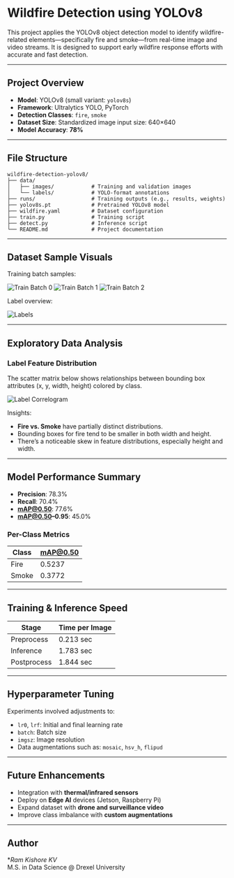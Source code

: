 # Wildfire Detection using YOLOv8

This project applies the YOLOv8 object detection model to identify wildfire-related elements—specifically fire and smoke—from real-time image and video streams. It is designed to support early wildfire response efforts with accurate and fast detection.

---

## Project Overview

- **Model**: YOLOv8 (small variant: `yolov8s`)
- **Framework**: Ultralytics YOLO, PyTorch
- **Detection Classes**: `fire`, `smoke`
- **Dataset Size**: Standardized image input size: 640×640
- **Model Accuracy**: **78%**

---

## File Structure

```
wildfire-detection-yolov8/
├── data/
│   ├── images/            # Training and validation images
│   └── labels/            # YOLO-format annotations
├── runs/                  # Training outputs (e.g., results, weights)
├── yolov8s.pt             # Pretrained YOLOv8 model
├── wildfire.yaml          # Dataset configuration
├── train.py               # Training script
├── detect.py              # Inference script
└── README.md              # Project documentation
```

---

## Dataset Sample Visuals

Training batch samples:

![Train Batch 0](./train_batch0.jpg)
![Train Batch 1](./train_batch1.jpg)
![Train Batch 2](./train_batch2.jpg)

Label overview:

![Labels](./labels.jpg)

---

## Exploratory Data Analysis

### Label Feature Distribution

The scatter matrix below shows relationships between bounding box attributes (x, y, width, height) colored by class.

![Label Correlogram](./labels_correlogram.jpg)

Insights:
- **Fire vs. Smoke** have partially distinct distributions.
- Bounding boxes for fire tend to be smaller in both width and height.
- There’s a noticeable skew in feature distributions, especially height and width.

---

## Model Performance Summary

- **Precision**: 78.3%
- **Recall**: 70.4%
- **mAP@0.50**: 77.6%
- **mAP@0.50–0.95**: 45.0%

### Per-Class Metrics
| Class  | mAP@0.50 |
|--------|----------|
| Fire   | 0.5237   |
| Smoke  | 0.3772   |

---

## Training & Inference Speed

| Stage        | Time per Image |
|--------------|----------------|
| Preprocess   | 0.213 sec      |
| Inference    | 1.783 sec      |
| Postprocess  | 1.844 sec      |

---

## Hyperparameter Tuning

Experiments involved adjustments to:
- `lr0`, `lrf`: Initial and final learning rate
- `batch`: Batch size
- `imgsz`: Image resolution
- Data augmentations such as: `mosaic`, `hsv_h`, `flipud`

---

## Future Enhancements

- Integration with **thermal/infrared sensors**
- Deploy on **Edge AI** devices (Jetson, Raspberry Pi)
- Expand dataset with **drone and surveillance video**
- Improve class imbalance with **custom augmentations**

---

## Author

**Ram Kishore KV*  
M.S. in Data Science @ Drexel University  
